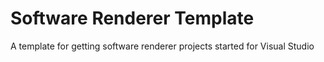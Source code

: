 # Software Renderer Template
 A template for getting software renderer projects started for Visual Studio
